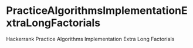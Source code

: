 # PracticeAlgorithmsImplementationExtraLongFactorials
Hackerrank Practice Algorithms Implementation Extra Long Factorials
